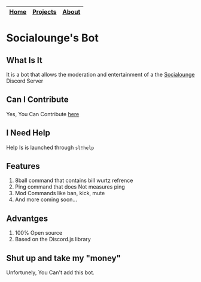 [Home](/) | [Projects](/projects) | [About](/about)
|:--:|:--:|:--:|

# Socialounge's Bot

## What Is It
It is a bot that allows the moderation and entertainment of a the [Socialounge](/socialounge) Discord Server

## Can I Contribute
Yes, You Can Contribute [here](https://www.github.com/diligamer/socialounge-bot-repo)

## I Need Help
Help Is is launched through `sl!help`

## Features

1. 8ball command that contains bill wurtz refrence
2. Ping command that does Not measures ping
3. Mod Commands like ban, kick, mute
4. And more coming soon...

## Advantges
1. 100% Open source
2. Based on the Discord.js library

## Shut up and take my "money"
Unfortunely, You Can't add this bot.


